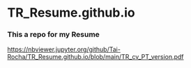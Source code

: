 # TR_Resume.github.io

### This a repo for my Resume
https://nbviewer.jupyter.org/github/Tai-Rocha/TR_Resume.github.io/blob/main/TR_cv_PT_version.pdf
